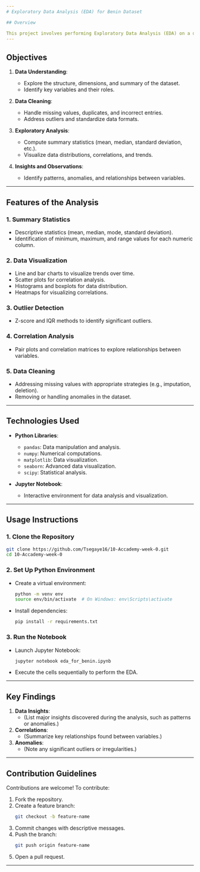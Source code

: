 ```yaml
---
# Exploratory Data Analysis (EDA) for Benin Dataset

## Overview

This project involves performing Exploratory Data Analysis (EDA) on a dataset from Benin to gain insights into various parameters and trends. The analysis includes detailed statistical measures, data visualizations, and observations to understand the dataset comprehensively. The project is implemented using Python within a Jupyter Notebook.
---
```


## Objectives

1. **Data Understanding**:

   - Explore the structure, dimensions, and summary of the dataset.
   - Identify key variables and their roles.

2. **Data Cleaning**:

   - Handle missing values, duplicates, and incorrect entries.
   - Address outliers and standardize data formats.

3. **Exploratory Analysis**:

   - Compute summary statistics (mean, median, standard deviation, etc.).
   - Visualize data distributions, correlations, and trends.

4. **Insights and Observations**:
   - Identify patterns, anomalies, and relationships between variables.

---

## Features of the Analysis

### 1. Summary Statistics

- Descriptive statistics (mean, median, mode, standard deviation).
- Identification of minimum, maximum, and range values for each numeric column.

### 2. Data Visualization

- Line and bar charts to visualize trends over time.
- Scatter plots for correlation analysis.
- Histograms and boxplots for data distribution.
- Heatmaps for visualizing correlations.

### 3. Outlier Detection

- Z-score and IQR methods to identify significant outliers.

### 4. Correlation Analysis

- Pair plots and correlation matrices to explore relationships between variables.

### 5. Data Cleaning

- Addressing missing values with appropriate strategies (e.g., imputation, deletion).
- Removing or handling anomalies in the dataset.

---

## Technologies Used

- **Python Libraries**:

  - `pandas`: Data manipulation and analysis.
  - `numpy`: Numerical computations.
  - `matplotlib`: Data visualization.
  - `seaborn`: Advanced data visualization.
  - `scipy`: Statistical analysis.

- **Jupyter Notebook**:
  - Interactive environment for data analysis and visualization.

---

## Usage Instructions

### 1. Clone the Repository

```bash
git clone https://github.com/Tsegaye16/10-Accademy-week-0.git
cd 10-Accademy-week-0
```

### 2. Set Up Python Environment

- Create a virtual environment:
  ```bash
  python -m venv env
  source env/bin/activate  # On Windows: env\Scripts\activate
  ```
- Install dependencies:
  ```bash
  pip install -r requirements.txt
  ```

### 3. Run the Notebook

- Launch Jupyter Notebook:
  ```bash
  jupyter notebook eda_for_benin.ipynb
  ```
- Execute the cells sequentially to perform the EDA.

---

## Key Findings

1. **Data Insights**:
   - (List major insights discovered during the analysis, such as patterns or anomalies.)
2. **Correlations**:
   - (Summarize key relationships found between variables.)
3. **Anomalies**:
   - (Note any significant outliers or irregularities.)

---

## Contribution Guidelines

Contributions are welcome! To contribute:

1. Fork the repository.
2. Create a feature branch:
   ```bash
   git checkout -b feature-name
   ```
3. Commit changes with descriptive messages.
4. Push the branch:
   ```bash
   git push origin feature-name
   ```
5. Open a pull request.

---
